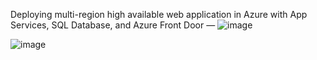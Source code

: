 Deploying multi-region high available web application in Azure with App Services, SQL Database, and Azure Front Door — 
![image](https://user-images.githubusercontent.com/43515480/236620742-b08eb3bb-b8d0-47ec-9eb2-09c400ead945.png)

![image](https://user-images.githubusercontent.com/43515480/236620754-af8fe326-2c7e-438c-8612-68e8ee727154.png)

